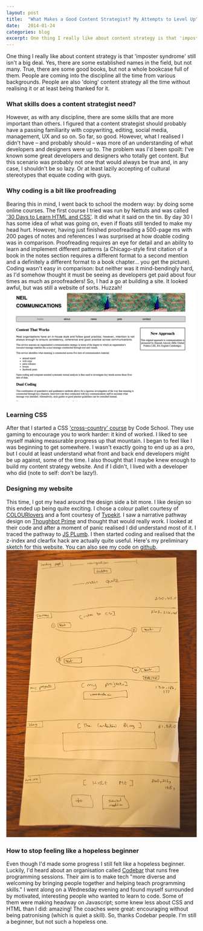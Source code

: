 ```yaml
---
layout: post
title:  "What Makes a Good Content Strategist? My Attempts to Level Up"
date:   2014-01-24 
categories: blog
excerpt: One thing I really like about content strategy is that 'imposter syndrome' still isn't a big deal. Yes, there are some established names in the field, but not many. True, there are some good books, but not a whole bookcase of them. People are coming into the discipline all the time from various backgrounds. People are also 'doing' content strategy all the time without realising it or at least being thanked for it.
---
```


<p>
One thing I really like about content strategy is that 'imposter syndrome' still isn't a big deal. Yes, there are some established names in the field, but not many. True, there are some good books, but not a whole bookcase full of them. People are coming into the discipline all the time from various backgrounds. People are also 'doing' content strategy all the time without realising it or at least being thanked for it. 
</p>
<h3>What skills does a content strategist need?</h3>
<p>
However, as with any discipline, there are some skills that are more important than others. I figured that a content strategist should probably have a passing familiarity with copywriting, editing, social media, management, UX and so on. So far, so good. However, what I realised I didn't have – and probably should – was more of an understanding of what developers and designers were up to. The problem was I'd been spoilt: I've known some great developers and designers who totally get content. But this scenario was probably not one that would always be true and, in any case, I shouldn't be so lazy. Or at least lazily accepting of cultural stereotypes that equate coding with guys. 
</p>
<h3>Why coding is a bit like proofreading</h3>
<p>
Bearing this in mind, I went back to school the modern way: by doing some online courses. The first course I tried was run by Nettuts and was called <a href="http://net.tutsplus.com/articles/news/30-days-to-learn-html-and-css-a-free-tuts-premium-course/">'30 Days to Learn HTML and CSS'</a>. It did what it said on the tin. By day 30 I has some idea of what was going on, even if floats still tended to make my head hurt. However, having just finished proofreading a 500-page ms with 200 pages of notes and references I was surprised at how doable coding was in comparison. Proofreading requires an eye for detail and an ability to learn and implement different patterns (a Chicago-style first citation of a book in the notes section requires a different format to a second mention and a definitely a different format to a book chapter… you get the picture). Coding wasn't easy in comparison: but neither was it mind-bendingly hard, as I'd somehow thought it must be seeing as developers get paid about four times as much as proofreaders! So, I had a go at building a site. It looked awful, but was still a website of sorts. Huzzah! 
<img class="first_website" src="/images/first_website.png" alt="my first website. It looks awful">
</p>
<h3>Learning CSS</h3>
<p>
After that I started a CSS <a href="https://www.codeschool.com/courses/css-cross-country">'cross-country' course</a> by Code School. They use gaming to encourage you to work harder: it kind of worked. I liked to see myself making measurable progress up that mountain. I began to feel like I was beginning to get somewhere. I wasn't exactly going to end up as a pro, but I could at least understand what front and back end developers might be up against, some of the time. I also thought that I maybe knew enough to build my content strategy website. And if I didn't, I lived with a developer who did (note to self: don't be lazy!). 
</p>
<h3>Designing my website</h3>
<p>
This time, I got my head around the design side a bit more. I like design so this ended up being quite exciting. I chose a colour pallet courtesy of <a href="http://www.colourlovers.com/">COLOURlovers</a> and a font courtesy of <a href="https://typekit.com">Typekit</a>. I saw a narrative pathway design on <a href="https://learn.thoughtbot.com/prime">Thoughbot Prime</a> and thought that would really work. I looked at their code and after a moment of panic realised I did understand most of it. I traced the pathway to <a href="http://jsplumbtoolkit.com/demo/home/jquery.html">JS PLumb</a>. I then started coding and realised that the z-index and clearfix hack are actually quite useful. Here's my preliminary sketch for this website. You can also see my code on <a href="https://github.com/smokingpun/smokingpun.github.io">github</a>.
<img class = "sketch_content_website" src="/images/sketch_content_website.jpg" alt="a hand-drawn sketch of my content strategy website">
</p>
<h3>How to stop feeling like a hopeless beginner</h3>
<p>
Even though I'd made some progress I still felt like a hopeless beginner. Luckily, I'd heard about an organisation called <a href="http://codebar.io/">Codebar</a> that runs free programming sessions. Their aim is to make tech "more diverse and welcoming by bringing people together and helping teach programming skills." I went along on a Wednesday evening and found myself surrounded by motivated, interesting people who wanted to learn to code. Some of them were making headway on Javascript; some knew less about CSS and HTML than I did: amazing! The coaches were great: encouraging without being patronising (which is quiet a skill). So, thanks Codebar people. I'm still a beginner, but not such a hopeless one.
</p>